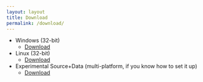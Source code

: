 ```yaml
---
layout: layout
title: Download
permalink: /download/
---
```


<!-- Misc. JS functions -->
<script type="text/javascript">
function getOSName() {
    if (navigator.platform.indexOf("Win")!=-1) {
        return "Windows";
    } else if (navigator.platform.indexOf("Mac")!=-1) {
        return "MacOS";
    } else if (navigator.platform.indexOf("Linux")!=-1) {
        return "Linux";
    } else if (navigator.platform.indexOf("BSD")!=-1) {
        return "BSD";
    }
}

function getDLLink(os_name) {
    switch(os_name) {
        case "Windows":
            return "{{ site.baseurl }}/assets/Software-Packages/Loltris_Win32.zip";
        case "Linux":
            return "{{ site.baseurl }}/assets/Software-Packages/Loltris_Linux32.tar.bz2";
        default:
            return null;
    }
}

function imageExists(url) {
   var img = new Image();
   img.src = url;
   return img.height != 0;
}

function getImageLink(os_name) {
    return "{{ site.baseurl }}/assets/images/platforms/" + os_name + ".png";
}
</script>

<!-- Give the user an appropriate link depending on the users platform -->
<script text="text/javascript">
var os_name = getOSName();
var dl_link = getDLLink(os_name);
if (! dl_link) {
    document.write("Loltris has not been packaged for your platform, if Python/Pygame runs on your platform you can download the ");
    document.write('<a href="{{ site.github_page }}>source</a> and set it up yourself. Be warned that this code is not stable."');
} else {
    document.write("<p>Download binary for " + os_name + " <a href='" + dl_link + "'>here</a></p>");
    document.write("<img src='" + getImageLink(os_name) + "'>");
    document.write("<p>If you would rather have the latest features, download the source <a href='{{ site.github_page }}'>here</a>. But be warned, ");
    document.write("this code is not stable. Therefore it is highly recommended that you download the binary instead.</p>");
}
</script>

<!-- If javascript is disabled, we just give the user all the links -->
<div id="download_list" class="noscript">
    <p>
    <ul>
        <li>Windows (32-bit)
        <ul>
            <li><a href="/Loltris/assets/Software-Packages/Loltris_Win32.zip">Download</a></li>
        </ul>
        </li>
        <li>Linux (32-bit)
        <ul>
            <li><a href="/Loltris/assets/Software-Packages/Loltris_Linux32.tar.bz2">Download</a></li>
        </ul>
        </li>
        <li>Experimental Source+Data (multi-platform, if you know how to set it up)
        <ul>
            <li><a href="https://github.com/UndeadMastodon/Loltris">Download</a></li>
        </ul>
        </li>
    </ul>
    </p>
</div>

<!-- Create the hidden list of downloads (can be enabled by clicking a button) -->
<script text="text/javascript">
// Write the noscript HTML to the document, but hide it
var text = document.getElementById("download_list").innerHTML;
document.write("<div id='hidden_download_list' class='hidden'>" + text + "</div>");

function showDownloadList() {
    // Show the list, while hiding the button
    document.getElementById("hidden_download_list").className = "visible";
    document.getElementById("show_downloads_button").className = "hidden";
}

document.write("<p><input id='show_downloads_button' type='button' value='Show all downloads' onclick='showDownloadList();'></p>");
</script>

<script text="text/javascript">
// If javascript is enabled, this will run. This piece of code hides the contents of
// all elements that are part of the noscript class. Chrome/Chromium does not interpret
// text inside <noscript> tags as markup, this is a workaround.
var elems = document.getElementsByClassName("noscript");
for(var i = 0; i < elems.length; i++) {
    elems[i].className = "hidden";
}
</script>
